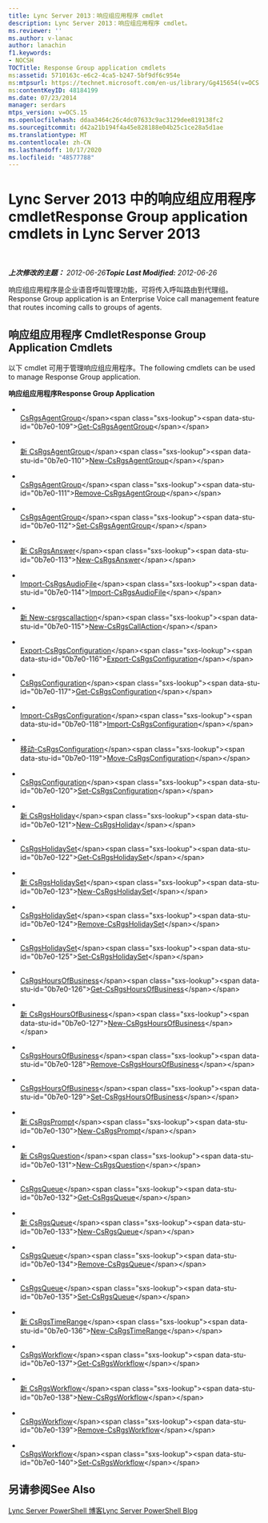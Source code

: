 ```yaml
---
title: Lync Server 2013：响应组应用程序 cmdlet
description: Lync Server 2013：响应组应用程序 cmdlet。
ms.reviewer: ''
ms.author: v-lanac
author: lanachin
f1.keywords:
- NOCSH
TOCTitle: Response Group application cmdlets
ms:assetid: 5710163c-e6c2-4ca5-b247-5bf9df6c954e
ms:mtpsurl: https://technet.microsoft.com/en-us/library/Gg415654(v=OCS.15)
ms:contentKeyID: 48184199
ms.date: 07/23/2014
manager: serdars
mtps_version: v=OCS.15
ms.openlocfilehash: ddaa3464c26c4dc07633c9ac3129dee819138fc2
ms.sourcegitcommit: d42a21b194f4a45e828188e04b25c1ce28a5d1ae
ms.translationtype: MT
ms.contentlocale: zh-CN
ms.lasthandoff: 10/17/2020
ms.locfileid: "48577788"
---
```

# <a name="response-group-application-cmdlets-in-lync-server-2013"></a><span data-ttu-id="0b7e0-103">Lync Server 2013 中的响应组应用程序 cmdlet</span><span class="sxs-lookup"><span data-stu-id="0b7e0-103">Response Group application cmdlets in Lync Server 2013</span></span>

<div data-xmlns="http://www.w3.org/1999/xhtml">

<div class="topic" data-xmlns="http://www.w3.org/1999/xhtml" data-msxsl="urn:schemas-microsoft-com:xslt" data-cs="https://msdn.microsoft.com/">

<div data-asp="https://msdn2.microsoft.com/asp">



</div>

<div id="mainSection">

<div id="mainBody">

<span> </span>

<span data-ttu-id="0b7e0-104">_**上次修改的主题：** 2012-06-26_</span><span class="sxs-lookup"><span data-stu-id="0b7e0-104">_**Topic Last Modified:** 2012-06-26_</span></span>

<span data-ttu-id="0b7e0-105">响应组应用程序是企业语音呼叫管理功能，可将传入呼叫路由到代理组。</span><span class="sxs-lookup"><span data-stu-id="0b7e0-105">Response Group application is an Enterprise Voice call management feature that routes incoming calls to groups of agents.</span></span>

<div>

## <a name="response-group-application-cmdlets"></a><span data-ttu-id="0b7e0-106">响应组应用程序 Cmdlet</span><span class="sxs-lookup"><span data-stu-id="0b7e0-106">Response Group Application Cmdlets</span></span>

<span data-ttu-id="0b7e0-107">以下 cmdlet 可用于管理响应组应用程序。</span><span class="sxs-lookup"><span data-stu-id="0b7e0-107">The following cmdlets can be used to manage Response Group application.</span></span>

<span data-ttu-id="0b7e0-108">**响应组应用程序**</span><span class="sxs-lookup"><span data-stu-id="0b7e0-108">**Response Group Application**</span></span>

  - <span></span>  
    <span data-ttu-id="0b7e0-109">[CsRgsAgentGroup](https://technet.microsoft.com/library/Gg425793(v=OCS.15))</span><span class="sxs-lookup"><span data-stu-id="0b7e0-109">[Get-CsRgsAgentGroup](https://technet.microsoft.com/library/Gg425793(v=OCS.15))</span></span>

  - <span></span>  
    <span data-ttu-id="0b7e0-110">[新 CsRgsAgentGroup](https://technet.microsoft.com/library/Gg413065(v=OCS.15))</span><span class="sxs-lookup"><span data-stu-id="0b7e0-110">[New-CsRgsAgentGroup](https://technet.microsoft.com/library/Gg413065(v=OCS.15))</span></span>

  - <span></span>  
    <span data-ttu-id="0b7e0-111">[CsRgsAgentGroup](https://technet.microsoft.com/library/Gg398969(v=OCS.15))</span><span class="sxs-lookup"><span data-stu-id="0b7e0-111">[Remove-CsRgsAgentGroup](https://technet.microsoft.com/library/Gg398969(v=OCS.15))</span></span>

  - <span></span>  
    <span data-ttu-id="0b7e0-112">[CsRgsAgentGroup](https://technet.microsoft.com/library/Gg425955(v=OCS.15))</span><span class="sxs-lookup"><span data-stu-id="0b7e0-112">[Set-CsRgsAgentGroup](https://technet.microsoft.com/library/Gg425955(v=OCS.15))</span></span>

<!-- end list -->

  - <span></span>  
    <span data-ttu-id="0b7e0-113">[新 CsRgsAnswer](https://technet.microsoft.com/library/Gg412812(v=OCS.15))</span><span class="sxs-lookup"><span data-stu-id="0b7e0-113">[New-CsRgsAnswer](https://technet.microsoft.com/library/Gg412812(v=OCS.15))</span></span>

<!-- end list -->

  - <span></span>  
    <span data-ttu-id="0b7e0-114">[Import-CsRgsAudioFile](https://technet.microsoft.com/library/Gg412830(v=OCS.15))</span><span class="sxs-lookup"><span data-stu-id="0b7e0-114">[Import-CsRgsAudioFile](https://technet.microsoft.com/library/Gg412830(v=OCS.15))</span></span>

<!-- end list -->

  - <span></span>  
    <span data-ttu-id="0b7e0-115">[新 New-csrgscallaction](https://technet.microsoft.com/library/Gg398136(v=OCS.15))</span><span class="sxs-lookup"><span data-stu-id="0b7e0-115">[New-CsRgsCallAction](https://technet.microsoft.com/library/Gg398136(v=OCS.15))</span></span>

<!-- end list -->

  - <span></span>  
    <span data-ttu-id="0b7e0-116">[Export-CsRgsConfiguration](https://technet.microsoft.com/library/JJ205011(v=OCS.15))</span><span class="sxs-lookup"><span data-stu-id="0b7e0-116">[Export-CsRgsConfiguration](https://technet.microsoft.com/library/JJ205011(v=OCS.15))</span></span>

  - <span></span>  
    <span data-ttu-id="0b7e0-117">[CsRgsConfiguration](https://technet.microsoft.com/library/Gg412762(v=OCS.15))</span><span class="sxs-lookup"><span data-stu-id="0b7e0-117">[Get-CsRgsConfiguration](https://technet.microsoft.com/library/Gg412762(v=OCS.15))</span></span>

  - <span></span>  
    <span data-ttu-id="0b7e0-118">[Import-CsRgsConfiguration](https://technet.microsoft.com/library/JJ205245(v=OCS.15))</span><span class="sxs-lookup"><span data-stu-id="0b7e0-118">[Import-CsRgsConfiguration](https://technet.microsoft.com/library/JJ205245(v=OCS.15))</span></span>

  - <span></span>  
    <span data-ttu-id="0b7e0-119">[移动-CsRgsConfiguration](https://technet.microsoft.com/library/Gg398782(v=OCS.15))</span><span class="sxs-lookup"><span data-stu-id="0b7e0-119">[Move-CsRgsConfiguration](https://technet.microsoft.com/library/Gg398782(v=OCS.15))</span></span>

  - <span></span>  
    <span data-ttu-id="0b7e0-120">[CsRgsConfiguration](https://technet.microsoft.com/library/Gg425728(v=OCS.15))</span><span class="sxs-lookup"><span data-stu-id="0b7e0-120">[Set-CsRgsConfiguration](https://technet.microsoft.com/library/Gg425728(v=OCS.15))</span></span>

<!-- end list -->

  - <span></span>  
    <span data-ttu-id="0b7e0-121">[新 CsRgsHoliday](https://technet.microsoft.com/library/Gg398075(v=OCS.15))</span><span class="sxs-lookup"><span data-stu-id="0b7e0-121">[New-CsRgsHoliday](https://technet.microsoft.com/library/Gg398075(v=OCS.15))</span></span>

<!-- end list -->

  - <span></span>  
    <span data-ttu-id="0b7e0-122">[CsRgsHolidaySet](https://technet.microsoft.com/library/Gg412983(v=OCS.15))</span><span class="sxs-lookup"><span data-stu-id="0b7e0-122">[Get-CsRgsHolidaySet](https://technet.microsoft.com/library/Gg412983(v=OCS.15))</span></span>

  - <span></span>  
    <span data-ttu-id="0b7e0-123">[新 CsRgsHolidaySet](https://technet.microsoft.com/library/Gg398403(v=OCS.15))</span><span class="sxs-lookup"><span data-stu-id="0b7e0-123">[New-CsRgsHolidaySet](https://technet.microsoft.com/library/Gg398403(v=OCS.15))</span></span>

  - <span></span>  
    <span data-ttu-id="0b7e0-124">[CsRgsHolidaySet](https://technet.microsoft.com/library/Gg398521(v=OCS.15))</span><span class="sxs-lookup"><span data-stu-id="0b7e0-124">[Remove-CsRgsHolidaySet](https://technet.microsoft.com/library/Gg398521(v=OCS.15))</span></span>

  - <span></span>  
    <span data-ttu-id="0b7e0-125">[CsRgsHolidaySet](https://technet.microsoft.com/library/Gg398736(v=OCS.15))</span><span class="sxs-lookup"><span data-stu-id="0b7e0-125">[Set-CsRgsHolidaySet](https://technet.microsoft.com/library/Gg398736(v=OCS.15))</span></span>

<!-- end list -->

  - <span></span>  
    <span data-ttu-id="0b7e0-126">[CsRgsHoursOfBusiness](https://technet.microsoft.com/library/Gg398284(v=OCS.15))</span><span class="sxs-lookup"><span data-stu-id="0b7e0-126">[Get-CsRgsHoursOfBusiness](https://technet.microsoft.com/library/Gg398284(v=OCS.15))</span></span>

  - <span></span>  
    <span data-ttu-id="0b7e0-127">[新 CsRgsHoursOfBusiness](https://technet.microsoft.com/library/Gg398291(v=OCS.15))</span><span class="sxs-lookup"><span data-stu-id="0b7e0-127">[New-CsRgsHoursOfBusiness](https://technet.microsoft.com/library/Gg398291(v=OCS.15))</span></span>

  - <span></span>  
    <span data-ttu-id="0b7e0-128">[CsRgsHoursOfBusiness](https://technet.microsoft.com/library/Gg398568(v=OCS.15))</span><span class="sxs-lookup"><span data-stu-id="0b7e0-128">[Remove-CsRgsHoursOfBusiness](https://technet.microsoft.com/library/Gg398568(v=OCS.15))</span></span>

  - <span></span>  
    <span data-ttu-id="0b7e0-129">[CsRgsHoursOfBusiness](https://technet.microsoft.com/library/Gg412929(v=OCS.15))</span><span class="sxs-lookup"><span data-stu-id="0b7e0-129">[Set-CsRgsHoursOfBusiness](https://technet.microsoft.com/library/Gg412929(v=OCS.15))</span></span>

<!-- end list -->

  - <span></span>  
    <span data-ttu-id="0b7e0-130">[新 CsRgsPrompt](https://technet.microsoft.com/library/Gg398486(v=OCS.15))</span><span class="sxs-lookup"><span data-stu-id="0b7e0-130">[New-CsRgsPrompt](https://technet.microsoft.com/library/Gg398486(v=OCS.15))</span></span>

<!-- end list -->

  - <span></span>  
    <span data-ttu-id="0b7e0-131">[新 CsRgsQuestion](https://technet.microsoft.com/library/Gg398186(v=OCS.15))</span><span class="sxs-lookup"><span data-stu-id="0b7e0-131">[New-CsRgsQuestion](https://technet.microsoft.com/library/Gg398186(v=OCS.15))</span></span>

<!-- end list -->

  - <span></span>  
    <span data-ttu-id="0b7e0-132">[CsRgsQueue](https://technet.microsoft.com/library/Gg412759(v=OCS.15))</span><span class="sxs-lookup"><span data-stu-id="0b7e0-132">[Get-CsRgsQueue](https://technet.microsoft.com/library/Gg412759(v=OCS.15))</span></span>

  - <span></span>  
    <span data-ttu-id="0b7e0-133">[新 CsRgsQueue](https://technet.microsoft.com/library/Gg398989(v=OCS.15))</span><span class="sxs-lookup"><span data-stu-id="0b7e0-133">[New-CsRgsQueue](https://technet.microsoft.com/library/Gg398989(v=OCS.15))</span></span>

  - <span></span>  
    <span data-ttu-id="0b7e0-134">[CsRgsQueue](https://technet.microsoft.com/library/Gg398576(v=OCS.15))</span><span class="sxs-lookup"><span data-stu-id="0b7e0-134">[Remove-CsRgsQueue](https://technet.microsoft.com/library/Gg398576(v=OCS.15))</span></span>

  - <span></span>  
    <span data-ttu-id="0b7e0-135">[CsRgsQueue](https://technet.microsoft.com/library/Gg412947(v=OCS.15))</span><span class="sxs-lookup"><span data-stu-id="0b7e0-135">[Set-CsRgsQueue](https://technet.microsoft.com/library/Gg412947(v=OCS.15))</span></span>

<!-- end list -->

  - <span></span>  
    <span data-ttu-id="0b7e0-136">[新 CsRgsTimeRange](https://technet.microsoft.com/library/Gg399040(v=OCS.15))</span><span class="sxs-lookup"><span data-stu-id="0b7e0-136">[New-CsRgsTimeRange](https://technet.microsoft.com/library/Gg399040(v=OCS.15))</span></span>

<!-- end list -->

  - <span></span>  
    <span data-ttu-id="0b7e0-137">[CsRgsWorkflow](https://technet.microsoft.com/library/Gg425766(v=OCS.15))</span><span class="sxs-lookup"><span data-stu-id="0b7e0-137">[Get-CsRgsWorkflow](https://technet.microsoft.com/library/Gg425766(v=OCS.15))</span></span>

  - <span></span>  
    <span data-ttu-id="0b7e0-138">[新 CsRgsWorkflow](https://technet.microsoft.com/library/Gg398246(v=OCS.15))</span><span class="sxs-lookup"><span data-stu-id="0b7e0-138">[New-CsRgsWorkflow](https://technet.microsoft.com/library/Gg398246(v=OCS.15))</span></span>

  - <span></span>  
    <span data-ttu-id="0b7e0-139">[CsRgsWorkflow](https://technet.microsoft.com/library/Gg398765(v=OCS.15))</span><span class="sxs-lookup"><span data-stu-id="0b7e0-139">[Remove-CsRgsWorkflow](https://technet.microsoft.com/library/Gg398765(v=OCS.15))</span></span>

  - <span></span>  
    <span data-ttu-id="0b7e0-140">[CsRgsWorkflow](https://technet.microsoft.com/library/Gg425845(v=OCS.15))</span><span class="sxs-lookup"><span data-stu-id="0b7e0-140">[Set-CsRgsWorkflow](https://technet.microsoft.com/library/Gg425845(v=OCS.15))</span></span>

</div>

<div>

## <a name="see-also"></a><span data-ttu-id="0b7e0-141">另请参阅</span><span class="sxs-lookup"><span data-stu-id="0b7e0-141">See Also</span></span>


[<span data-ttu-id="0b7e0-142">Lync Server PowerShell 博客</span><span class="sxs-lookup"><span data-stu-id="0b7e0-142">Lync Server PowerShell Blog</span></span>](https://go.microsoft.com/fwlink/p/?linkid=203150)  
  

</div>

</div>

<span> </span>

</div>

</div>

</div>

